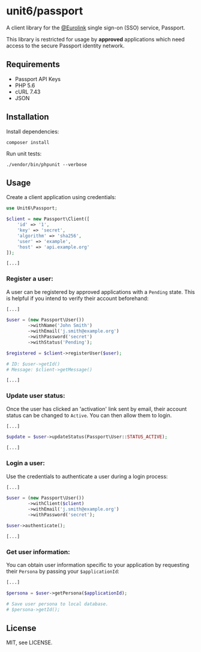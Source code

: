 # unit6/passport

A client library for the [@Eurolink](https://github.com/eurolink) single sign-on (SSO) service, Passport.

This library is restricted for usage by **approved** applications which need access to the secure Passport identity network.

## Requirements

 - Passport API Keys
 - PHP 5.6
 - cURL 7.43
 - JSON

## Installation

Install dependencies:

    composer install

Run unit tests:

    ./vendor/bin/phpunit --verbose

## Usage

Create a client application using credentials:

```php
use Unit6\Passport;

$client = new Passport\Client([
	'id' => '1',
	'key' => 'secret',
	'algorithm' => 'sha256',
	'user' => 'example',
	'host' => 'api.example.org'
]);

[...]
```

### Register a user:

A user can be registered by approved applications with a `Pending` state. This is helpful if you intend to verify their account beforehand:

```php
[...]

$user = (new Passport\User())
        ->withName('John Smith')
        ->withEmail('j.smith@example.org')
        ->withPassword('secret')
        ->withStatus('Pending');

$registered = $client->registerUser($user);

# ID: $user->getId()
# Message: $client->getMessage()

[...]
```

### Update user status:

Once the user has clicked an 'activation' link sent by email, their account status can be changed to `Active`. You can then allow them to login.

```php
[...]

$update = $user->updateStatus(Passport\User::STATUS_ACTIVE);

[...]
```

### Login a user:

Use the credentials to authenticate a user during a login process:

```php
[...]

$user = (new Passport\User())
        ->withClient($client)
        ->withEmail('j.smith@example.org')
        ->withPassword('secret');

$user->authenticate();

[...]
```

### Get user information:

You can obtain user information specific to your application by requesting their `Persona` by passing your `$applicationId`:

```php
[...]

$persona = $user->getPersona($applicationId);

# Save user persona to local database.
# $persona->getId();
```

## License

MIT, see LICENSE.